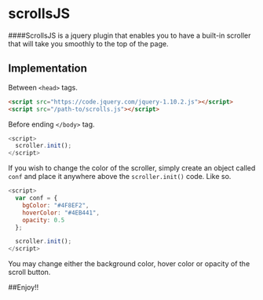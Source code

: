 # scrollsJS
####ScrollsJS is a jquery plugin that enables you to have a built-in scroller that will take you smoothly to the top of the page.

**Implementation**
-
 Between `<head>` tags.
```html
<script src="https://code.jquery.com/jquery-1.10.2.js"></script>
<script src="/path-to/scrolls.js"></script>
```

Before ending `</body>` tag.
```javascript
<script>
  scroller.init();
</script>
```

If you wish to change the color of the scroller, simply create an object called `conf` and place it anywhere above the 
`scroller.init()` code. Like so.

```javascript
<script>
  var conf = {
	bgColor: "#4F8EF2",
	hoverColor: "#4EB441",
	opacity: 0.5
  };

  scroller.init();
</script>
```

You may change either the background color, hover color or opacity of the scroll button.

##Enjoy!!
